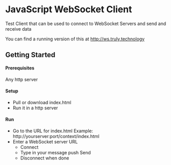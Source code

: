 # JavaScript WebSocket Client

Test Client that can be used to connect to WebSocket Servers and send and receive data

You can find a running version of this at http://ws.truly.technology

## Getting Started

#### Prerequisites
Any http server

#### Setup
- Pull or download index.html
- Run it in a http server

#### Run
- Go to the URL for index.html Example: http://yourserver:port/context/index.html
- Enter a WebSocket server URL
  - Connect
  - Type in your message push Send
  - Disconnect when done
